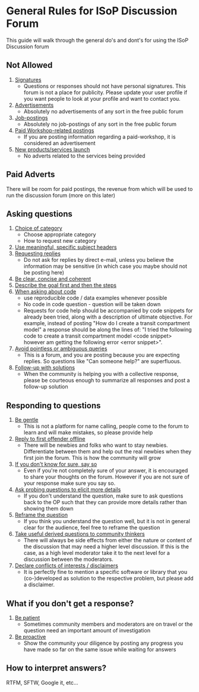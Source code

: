 # General Rules for ISoP Discussion Forum

This guide will walk through the general do's and dont's for using the ISoP Discussion forum

## Not Allowed

1. [Signatures](#nopublicity)
	+ Questions or responses should not have personal signatures. This forum is not a place for publicity. Please update your user profile if you want people to look at your profile and want to contact you.
2. [Advertisements](#noadverts)
	+ Absolutely no advertisements of any sort in the free public forum
3. [Job-postings](#nojobpostings)
	+ Absolutely no job-postings of any sort in the free public forum
4. [Paid Workshop-related postings](#workshoppostings)
	+ If you are posting information regarding a paid-workshop, it is considered an advertisement
5. [New products/services launch](#noservices)
	+ No adverts related to the services being provided

## Paid Adverts 

There will be room for paid postings, the revenue from which will be used to run the discussion forum (more on this later)

## Asking questions

1. [Choice of category](#category)
	+ Choose appropriate category
	+ How to request new category
2. [Use meaningful, specific subject headers](#subjectheaders)
3. [Requesting replies](#replies)
	+ Do not ask for replies by direct e-mail, unless you believe the information may be sensitive (in which case you maybe should not be posting here)
4. [Be clear, concise and coherent](#coherence)
5. [Describe the goal first and then the steps](#goalandstep)
6. [When asking about code](#codequestions)
	+ use reproducible code / data examples whenever possible
	+ No code in code question - question will be taken down
	+ Requests for code help should be accompanied by code snippets for already been tried, along with a description of ultimate objective. For example, instead of posting "How do I create a transit compartment model" a response should be along the lines of: "I tried the following code to create a transit compartment model \<code snippet\> however am getting the following error \<error snippet\>".
7. [Avoid pointless or ambiguous queries](#prune)
	+ This is a forum, and you are posting because you are expecting replies. So questions like "Can someone help?" are superfluous.
8. [Follow-up with solutions](#follow-up)
	+ When the community is helping you with a collective response, please be courteous enough to summarize all responses and post a follow-up solution

## Responding to questions

1. [Be gentle](#gentle)
	+ This is not a platform for name calling, people come to the forum to learn and will make mistakes, so please provide help 
2. [Reply to first offender offline](#givethemachance)
	+ There will be newbies and folks who want to stay newbies. Differentiate between them and help out the real newbies when they first join the forum. This is how the community will grow
3. [If you don't know for sure, say so](#behonest)
	+ Even if you're not completely sure of your answer, it is encouraged to share your thoughts on the forum. However if you are not sure of your response make sure you say so.
4. [Ask probing questions to elicit more details](#improvethequestion)
	+ If you don't understand the question, make sure to ask questions back to the OP such that they can provide more details rather than showing them down
5. [Reframe the question](#reframe)
	+ If you think you understand the question well, but it is not in general clear for the audience, feel free to reframe the question
6. [Take useful derived questions to community thinkers](#startdiscussion)
	+ There will always be side effects from either the nature or content of the discussion that may need a higher level discussion. If this is the case, as a high level moderator take it to the next level for a discussion between the moderators. 
7. [Declare conflicts of interests / disclaimers](#disclaimer)
	+ It is perfectly fine to mention a specific software or library that you (co-)developed as solution to the respective problem, but please add a disclaimer.

## What if you don't get a response?

1. [Be patient](#patience)
	+ Sometimes community members and moderators are on travel or the question need an important amount of investigation 
2. [Be proactive](#proactive)
	+ Show the community your diligence by posting any progress you have made so far on the same issue while waiting for answers	



## How to interpret answers?

RTFM, SFTW, Google it, etc...

